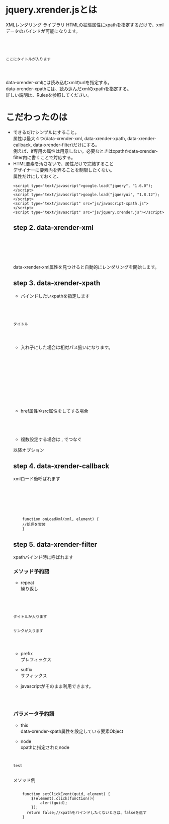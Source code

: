 jquery.xrender.jsとは
====
XMLレンダリング ライブラリ
HTMLの拡張属性にxpathを指定するだけで、xmlデータのバインドが可能になります。

<pre><code>
    <div data-xrender-xml="rss20.xml">
        <div data-xrender-xpath="channel/title">ここにタイトルが入ります</div>
    </div>
</code></pre>
data-xrender-xmlには読み込むxmlのurlを指定する。  
data-xrender-xpathには、読み込んだxmlのxpathを指定する。  
詳しい説明は、Rulesを参照してください。  

こだわったのは  
=====
* できるだけシンプルにすること。  
属性は最大４つ(data-xrender-xml, data-xrender-xpath, data-xrender-callback, data-xrender-filter)だけにする。  
例えば、if専用の属性は用意しない。必要なときはxpathかdata-xrender-filter内に書くことで対応する。  
* HTML要素を汚さないで、属性だけで完結すること  
デザイナーに要素内を弄ることを制限したくない。  
  属性だけにしておくと、<script >を宣言していないときにはダミーデータを表示するといったことも可能に。  
* data-xrender-filterにはjavascriptメソッドを直接指定可能にする。  
　利便性がアップします  
* xpathでなくselectorでアクセスすることも考えたが、属性に直接アクセする書き方が見つけられなかったので、xpathにした。  
   selectorだと、jsonフォーマットにも対応できることを考えたが、上記理由で切り捨てた。  

これらは、spryフレームワークと大きく違う特徴でもある。  

Browser Support
====
Google Chrome  
Firefox 4以上  

Internet Explorer8以上  

Requirement
====
http://jquery.com/  

※IEをサポートする場合  
@amachan作成のJavaScript-XPathを利用すると、動くようになります。(感謝！)  
http://coderepos.org/share/wiki/JavaScript-XPath  
(JavaScript-XPath は、 DOM 3 XPath を実装していないブラウザに対して、実用的な速度で動作する DOM 3 XPath のエンジンを追加します。)  

Rules
====
step 1. スクリプトを宣言する  
----  
<pre><code>
    <script type="text/javascript" src="http://www.google.com/jsapi"></script>
    <script type="text/javascript">google.load("jquery", "1.6.0");</script>
    <script type="text/javascript">google.load("jqueryui", "1.8.12");</script>
    <script type="text/javascript" src="js/javascript-xpath.js"></script>
    <script type="text/javascript" src="js/jquery.xrender.js"></script>
</code></pre>
step 2. data-xrender-xml
----

<pre><code>
    <div data-xrender-xml="rss20.xml">
    </div>
</code></pre>
data-xrender-xml属性を見つけると自動的にレンダリングを開始します。  

step 3. data-xrender-xpath
----
* バインドしたいxpathを指定します  

<pre><code>
    <div id="xmlroot" data-xrender-xml="rss20.xml">
        <div data-xrender-xpath="channel/title">タイトル</div>
    </div>
</code></pre>

* 入れ子にした場合は相対パス扱いになります。  

<pre><code>
    <div id="xmlroot" data-xrender-xml="rss20.xml">
        <div data-xrender-xpath="channel">
            <div data-xrender-xpath="title"></div>
        </div>
    </div>
</code></pre>
* href属性やsrc属性をしてする場合  

<pre><code>
    <a data-xrender-xpath="@href:url,text"></a>
    <img data-xrender-xpath="@src:url"/>
</code></pre>

* 複数設定する場合は , でつなぐ  

以降オプション  

step 4. data-xrender-callback
----
xmlロード後呼ばれます  

<pre><code>
    <div id="xmlroot" data-xrender-xml="sample.xml" data-xrender-callback="onLoadXml">
    </div>
</code></pre>

<pre><code>
    function onLoadXml(xml, element) {
    //処理を実装
    }
</code></pre>

step 5. data-xrender-filter  
----
xpathバインド時に呼ばれます  

### メソッド予約語  
* repeat  
 繰り返し   

<!-- アイテムの数だけ繰り返します-->  

<pre><code>
    <div data-xrender-xpath="channel/item" data-xrender-filter="repeat">
      <div data-xrender-xpath="title">タイトルが入ります</div>
      <div data-xrender-xpath="link">リンクが入ります</div>
    </div>
</code></pre>

* prefix  
 プレフィックス  

* suffix  
 サフィックス  

* javascriptがそのまま利用できます。  

<pre><code>
    <a data-xrender-xpath="@href:@id,title" data-xrender-filter="prefix('detail.html?id=')"></a>
</code></pre>

### パラメータ予約語  

* this  
  data-xrender-xpath属性を設定している要素Object  

* node  
  xpathに指定されたnode  

<pre><code>
    <div data-xrender-xpath="guid" data-xrender-filter="setClickEvent(this)">test</div>
</code></pre>

メソッド例  
<pre><code>
    function setClickEvent(guid, element) {
        $(element).click(function(){
            alert(guid);
        });
      return false;//xpathをバインドしたくないときは、falseを返す
    }
</code></pre>


